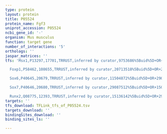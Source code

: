 ```yaml
---
type: protein
layout: protein
title: P05524
protein_name: Fgf3
uniprot_accession: P05524
ncbi_gene_id: '-'
organism: Mus musculus
function: target gene
number_of_interactions: '5'
orthologs: ''
jaspar_matrices: ''
tfs: 'Msx1,P13297,17701,TRRUST,inferred by curator,9753686%5Buid%5D+OR+29087512%5Buid%5D,Yes

  Foxp1,P58462,108655,TRRUST,inferred by curator,20713518%5Buid%5D+OR+29087512%5Buid%5D,Yes

  Sox6,P40645,20679,TRRUST,inferred by curator,11504872%5Buid%5D+OR+29087512%5Buid%5D,Yes

  Sox7,P40646,20680,TRRUST,inferred by curator,29087512%5Buid%5D+OR+15082719%5Buid%5D,Yes

  Runx2,Q08775,12393,TRRUST,inferred by curator,15136142%5Buid%5D+OR+29087512%5Buid%5D,Yes'
targets: ''
tfs_download: TFLink_tfs_of_P05524.tsv
targets_download: ''
bindingSites_download: ''
binding_sites_ls: ''

---
```

